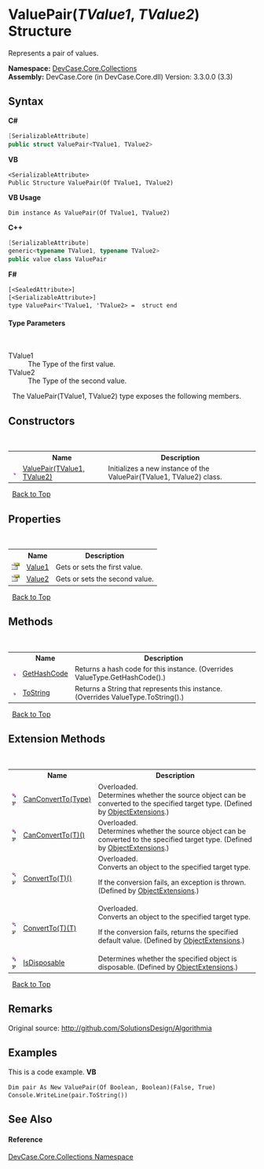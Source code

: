 # ValuePair(*TValue1*, *TValue2*) Structure
 

Represents a pair of values.

**Namespace:**&nbsp;<a href="N_DevCase_Core_Collections">DevCase.Core.Collections</a><br />**Assembly:**&nbsp;DevCase.Core (in DevCase.Core.dll) Version: 3.3.0.0 (3.3)

## Syntax

**C#**<br />
``` C#
[SerializableAttribute]
public struct ValuePair<TValue1, TValue2>

```

**VB**<br />
``` VB
<SerializableAttribute>
Public Structure ValuePair(Of TValue1, TValue2)
```

**VB Usage**<br />
``` VB Usage
Dim instance As ValuePair(Of TValue1, TValue2)
```

**C++**<br />
``` C++
[SerializableAttribute]
generic<typename TValue1, typename TValue2>
public value class ValuePair
```

**F#**<br />
``` F#
[<SealedAttribute>]
[<SerializableAttribute>]
type ValuePair<'TValue1, 'TValue2> =  struct end
```


#### Type Parameters
&nbsp;<dl><dt>TValue1</dt><dd>The Type of the first value.</dd><dt>TValue2</dt><dd>The Type of the second value.</dd></dl>&nbsp;
The ValuePair(TValue1, TValue2) type exposes the following members.


## Constructors
&nbsp;<table><tr><th></th><th>Name</th><th>Description</th></tr><tr><td>![Public method](media/pubmethod.gif "Public method")</td><td><a href="M_DevCase_Core_Collections_ValuePair_2__ctor">ValuePair(TValue1, TValue2)</a></td><td>
Initializes a new instance of the ValuePair(TValue1, TValue2) class.</td></tr></table>&nbsp;
<a href="#valuepair(*tvalue1*,-*tvalue2*)-structure">Back to Top</a>

## Properties
&nbsp;<table><tr><th></th><th>Name</th><th>Description</th></tr><tr><td>![Public property](media/pubproperty.gif "Public property")</td><td><a href="P_DevCase_Core_Collections_ValuePair_2_Value1">Value1</a></td><td>
Gets or sets the first value.</td></tr><tr><td>![Public property](media/pubproperty.gif "Public property")</td><td><a href="P_DevCase_Core_Collections_ValuePair_2_Value2">Value2</a></td><td>
Gets or sets the second value.</td></tr></table>&nbsp;
<a href="#valuepair(*tvalue1*,-*tvalue2*)-structure">Back to Top</a>

## Methods
&nbsp;<table><tr><th></th><th>Name</th><th>Description</th></tr><tr><td>![Public method](media/pubmethod.gif "Public method")</td><td><a href="M_DevCase_Core_Collections_ValuePair_2_GetHashCode">GetHashCode</a></td><td>
Returns a hash code for this instance.
 (Overrides ValueType.GetHashCode().)</td></tr><tr><td>![Public method](media/pubmethod.gif "Public method")</td><td><a href="M_DevCase_Core_Collections_ValuePair_2_ToString">ToString</a></td><td>
Returns a String that represents this instance.
 (Overrides ValueType.ToString().)</td></tr></table>&nbsp;
<a href="#valuepair(*tvalue1*,-*tvalue2*)-structure">Back to Top</a>

## Extension Methods
&nbsp;<table><tr><th></th><th>Name</th><th>Description</th></tr><tr><td>![Public Extension Method](media/pubextension.gif "Public Extension Method")![Code example](media/CodeExample.png "Code example")</td><td><a href="M_DevCase_Core_Extensions_Object_ObjectExtensions_CanConvertTo">CanConvertTo(Type)</a></td><td>Overloaded.  
Determines whether the source object can be converted to the specified target type.
 (Defined by <a href="T_DevCase_Core_Extensions_Object_ObjectExtensions">ObjectExtensions</a>.)</td></tr><tr><td>![Public Extension Method](media/pubextension.gif "Public Extension Method")![Code example](media/CodeExample.png "Code example")</td><td><a href="M_DevCase_Core_Extensions_Object_ObjectExtensions_CanConvertTo__1">CanConvertTo(T)()</a></td><td>Overloaded.  
Determines whether the source object can be converted to the specified target type.
 (Defined by <a href="T_DevCase_Core_Extensions_Object_ObjectExtensions">ObjectExtensions</a>.)</td></tr><tr><td>![Public Extension Method](media/pubextension.gif "Public Extension Method")![Code example](media/CodeExample.png "Code example")</td><td><a href="M_DevCase_Core_Extensions_Object_ObjectExtensions_ConvertTo__1">ConvertTo(T)()</a></td><td>Overloaded.  
Converts an object to the specified target type. 

 If the conversion fails, an exception is thrown.
 (Defined by <a href="T_DevCase_Core_Extensions_Object_ObjectExtensions">ObjectExtensions</a>.)</td></tr><tr><td>![Public Extension Method](media/pubextension.gif "Public Extension Method")![Code example](media/CodeExample.png "Code example")</td><td><a href="M_DevCase_Core_Extensions_Object_ObjectExtensions_ConvertTo__1_1">ConvertTo(T)(T)</a></td><td>Overloaded.  
Converts an object to the specified target type. 

 If the conversion fails, returns the specified default value.
 (Defined by <a href="T_DevCase_Core_Extensions_Object_ObjectExtensions">ObjectExtensions</a>.)</td></tr><tr><td>![Public Extension Method](media/pubextension.gif "Public Extension Method")![Code example](media/CodeExample.png "Code example")</td><td><a href="M_DevCase_Core_Extensions_Object_ObjectExtensions_IsDisposable">IsDisposable</a></td><td>
Determines whether the specified object is disposable.
 (Defined by <a href="T_DevCase_Core_Extensions_Object_ObjectExtensions">ObjectExtensions</a>.)</td></tr></table>&nbsp;
<a href="#valuepair(*tvalue1*,-*tvalue2*)-structure">Back to Top</a>

## Remarks
Original source: <a href="http://github.com/SolutionsDesign/Algorithmia" target="_blank">http://github.com/SolutionsDesign/Algorithmia</a>

## Examples
This is a code example. 
**VB**<br />
``` VB
Dim pair As New ValuePair(Of Boolean, Boolean)(False, True)
Console.WriteLine(pair.ToString())
```


## See Also


#### Reference
<a href="N_DevCase_Core_Collections">DevCase.Core.Collections Namespace</a><br />